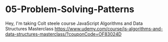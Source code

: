 # 05-Problem-Solving-Patterns

Hey, I'm taking Colt steele course
JavaScript Algorithms and Data Structures Masterclass
https://www.udemy.com/course/js-algorithms-and-data-structures-masterclass/?couponCode=OF83024D
